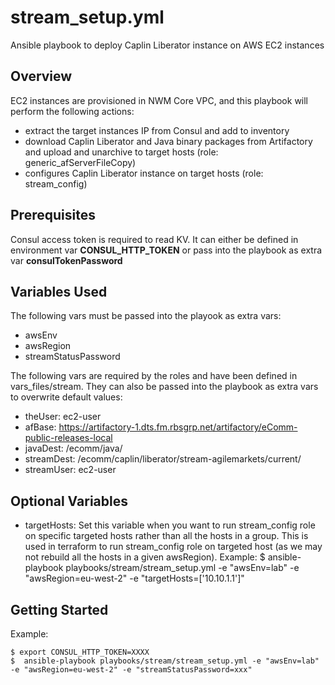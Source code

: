 # stream_setup.yml

Ansible playbook to deploy Caplin Liberator instance on AWS EC2 instances

## Overview

EC2 instances are provisioned in NWM Core VPC, and this playbook will perform the following actions:

- extract the target instances IP from Consul and add to inventory
- download Caplin Liberator and Java binary packages from Artifactory and upload and unarchive to target hosts (role: generic_afServerFileCopy)
- configures Caplin Liberator instance on target hosts (role: stream_config)


## Prerequisites

Consul access token is required to read KV. It can either be defined in environment var **CONSUL_HTTP_TOKEN** or pass into the playbook as extra var **consulTokenPassword**

## Variables Used

The following vars must be passed into the playook as extra vars:
- awsEnv
- awsRegion
- streamStatusPassword

The following vars are required by the roles and have been defined in vars_files/stream. They can also be passed into the playbook as extra vars to overwrite default values:

- theUser: ec2-user
- afBase: https://artifactory-1.dts.fm.rbsgrp.net/artifactory/eComm-public-releases-local
- javaDest: /ecomm/java/
- streamDest: /ecomm/caplin/liberator/stream-agilemarkets/current/
- streamUser: ec2-user

## Optional Variables
- targetHosts: Set this variable when you want to run stream_config role on specific targeted hosts rather than all the hosts in a group. This is used in terraform to run stream_config role on targeted host (as we may not rebuild all the hosts in a given awsRegion).
Example:
$ ansible-playbook playbooks/stream/stream_setup.yml -e "awsEnv=lab" -e "awsRegion=eu-west-2" -e "targetHosts=['10.10.1.1']"


## Getting Started


Example:
```
$ export CONSUL_HTTP_TOKEN=XXXX
$  ansible-playbook playbooks/stream/stream_setup.yml -e "awsEnv=lab" -e "awsRegion=eu-west-2" -e "streamStatusPassword=xxx"


